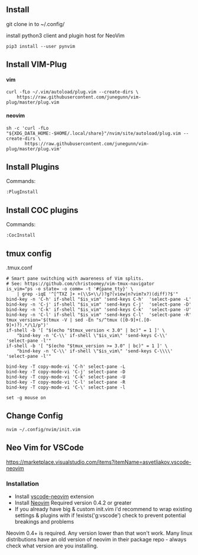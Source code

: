 ## Install

git clone in to ~/.config/

install python3 client and plugin host for NeoVim

```
pip3 install --user pynvim
```

## Install VIM-Plug

#### vim
```
curl -fLo ~/.vim/autoload/plug.vim --create-dirs \
    https://raw.githubusercontent.com/junegunn/vim-plug/master/plug.vim
```

#### neovim
```
sh -c 'curl -fLo "${XDG_DATA_HOME:-$HOME/.local/share}"/nvim/site/autoload/plug.vim --create-dirs \
       https://raw.githubusercontent.com/junegunn/vim-plug/master/plug.vim'
```

## Install Plugins

Commands:

```
:PlugInstall
```

## Install COC plugins

Commands:

```
:CocInstall
```

## tmux config

.tmux.conf

```
# Smart pane switching with awareness of Vim splits.
# See: https://github.com/christoomey/vim-tmux-navigator
is_vim="ps -o state= -o comm= -t '#{pane_tty}' \
    | grep -iqE '^[^TXZ ]+ +(\\S+\\/)?g?(view|n?vim?x?)(diff)?$'"
bind-key -n 'C-h' if-shell "$is_vim" 'send-keys C-h'  'select-pane -L'
bind-key -n 'C-j' if-shell "$is_vim" 'send-keys C-j'  'select-pane -D'
bind-key -n 'C-k' if-shell "$is_vim" 'send-keys C-k'  'select-pane -U'
bind-key -n 'C-l' if-shell "$is_vim" 'send-keys C-l'  'select-pane -R'
tmux_version='$(tmux -V | sed -En "s/^tmux ([0-9]+(.[0-9]+)?).*/\1/p")'
if-shell -b '[ "$(echo "$tmux_version < 3.0" | bc)" = 1 ]' \
    "bind-key -n 'C-\\' if-shell \"$is_vim\" 'send-keys C-\\'  'select-pane -l'"
if-shell -b '[ "$(echo "$tmux_version >= 3.0" | bc)" = 1 ]' \
    "bind-key -n 'C-\\' if-shell \"$is_vim\" 'send-keys C-\\\\'  'select-pane -l'"

bind-key -T copy-mode-vi 'C-h' select-pane -L
bind-key -T copy-mode-vi 'C-j' select-pane -D
bind-key -T copy-mode-vi 'C-k' select-pane -U
bind-key -T copy-mode-vi 'C-l' select-pane -R
bind-key -T copy-mode-vi 'C-\' select-pane -l

set -g mouse on
```

## Change Config

```
nvim ~/.config/nvim/init.vim
```

## Neo Vim for VSCode

https://marketplace.visualstudio.com/items?itemName=asvetliakov.vscode-neovim

### Installation

- Install [vscode-neovim](https://marketplace.visualstudio.com/items?itemName=asvetliakov.vscode-neovim) extension
- Install [Neovim](https://github.com/neovim/neovim/wiki/Installing-Neovim) Required version 0.4.2 or greater
- If you already have big & custom init.vim i'd recommend to wrap existing settings & plugins with if !exists('g:vscode') check to prevent potential breakings and problems

Neovim 0.4+ is required. Any version lower than that won't work. Many linux distributions have an old version of neovim in their package repo - always check what version are you installing.
